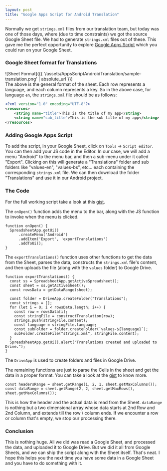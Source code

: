 ```yaml
---
layout: post
title: "Google Apps Script for Android Translation"
---
```


Normally we get `strings.xml` files from our translation team, but today was one of those days, where (due to time
constraints) we got the source Google Sheet file. We had to generate `strings.xml` files out of these. This gave me
the perfect opportunity to explore [Google Apps Script](https://developers.google.com/apps-script) which you could run
on your Google Sheet.

### Google Sheet format for Translations
![Sheet Format]({{ '/assets/AppsScriptAndroidTranslation/sample-translation.png' | absolute_url }})
<br>
The above is the general format of the sheet. Each row represents a language, and each column represents a key. So in the above
case, for language `en`, the `strings.xml` file should be as follows:

```xml
<?xml version="1.0" encoding="UTF-8"?>
<resources>
    <string name="title">This is the title of my app</string>
    <string name="sub_title">This is the sub title of my app</string>
</resources>
```

### Adding Google Apps Script
To add the script, in your Google Sheet, click on `Tools` -> `Script editor`. You can then add your JS code in the Editor. In our case, we will
add a menu "Android" to the menu bar, and then a sub-menu under it called "Export". Clicking on this will generate a "Translations"
folder and sub folders like "values-en", "values-bs", etc... each containing the corresponding `strings.xml` file. We can
then download the folder "Translations" and use it in our Android project.

### The Code
For the full working script take a look at this [gist](https://gist.github.com/thsaravana/51676f49a80cb23e2ff25e98b0aa6fd7).

The `onOpen()` function adds the menu to the bar, along with the JS function to invoke when the menu is clicked.

```
function onOpen() {
  SpreadsheetApp.getUi()
      .createMenu('Android')
      .addItem('Export', 'exportTranslations')
      .addToUi();
}
```

The `exportTranslations()` function uses other functions to get the data from the Sheet, parses the data, constructs
the `strings.xml` file's content, and then uploads the file (along with the `values` folder) to Google Drive.

```
function exportTranslations() {
  const ss = SpreadsheetApp.getActiveSpreadsheet();
  const sheet = ss.getActiveSheet();
  const rowsData = getDataRange(sheet);

  const folder = DriveApp.createFolder("Translations");
  const strings = [];
  for (let i = 0; i < rowsData.length; i++) {
    const row = rowsData[i];
    const stringFile = constructTranslation(row);
    strings.push(stringFile.content);
    const language = stringFile.language;
    const subFolder = folder.createFolder(`values-${language}`);
    subFolder.createFile("strings.xml", stringFile.content);
  }
  SpreadsheetApp.getUi().alert("Translations created and uploaded to Drive.");
}
```

The `DriveApp` is used to create folders and files in Google Drive.

The remaining functions are just to parse the Cells in the sheet and get the data in a proper format. You can take a look
at the [gist](https://gist.github.com/thsaravana/51676f49a80cb23e2ff25e98b0aa6fd7) to know more. 

``` 
const headersRange = sheet.getRange(1, 2, 1, sheet.getMaxColumns());
const dataRange = sheet.getRange(2, 2, sheet.getMaxRows(), sheet.getMaxColumns());
```

This is how the header and the actual data is read from the Sheet. `dataRange` is nothing but a two dimensional array whose
data starts at 2nd Row and 2nd Column, and extends till the row / column ends. If we encounter a row or column that's empty,
we stop our processing there.

### Conclusion
This is nothing huge. All we did was read a Google Sheet, and processed the data, and uploaded it to Google Drive. But we
did it all from Google Sheets, and we can ship the script along with the Sheet itself. That's neat. I hope this helps you 
the next time you have some data in a Google Sheet and you have to do something with it.
